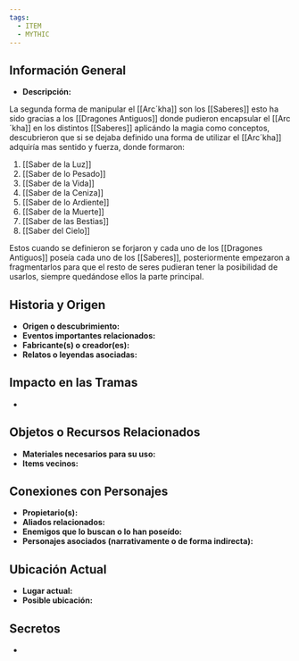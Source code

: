 ```yaml
---
tags:
  - ITEM
  - MYTHIC
---
```

## Información General
- **Descripción:**

La segunda forma de manipular el [[Arc´kha]] son los [[Saberes]] esto ha sido gracias a los [[Dragones Antiguos]] donde pudieron encapsular el [[Arc´kha]] en los distintos [[Saberes]] aplicándo la magia como conceptos, descubrieron que si se dejaba definido una forma de utilizar el [[Arc´kha]] adquiría mas sentido y fuerza, donde formaron:

1. [[Saber de la Luz]]
2. [[Saber de lo Pesado]]
3. [[Saber de la Vida]]
4. [[Saber de la Ceniza]]
5. [[Saber de lo Ardiente]]
6. [[Saber de la Muerte]]
7. [[Saber de las Bestias]]
8. [[Saber del Cielo]]

Estos cuando se definieron se forjaron y cada uno de los [[Dragones Antiguos]] poseía cada uno de los [[Saberes]], posteriormente empezaron a fragmentarlos para que el resto de seres pudieran tener la posibilidad de usarlos, siempre quedándose ellos la parte principal.

## Historia y Origen
- **Origen o descubrimiento:**
- **Eventos importantes relacionados:**
- **Fabricante(s) o creador(es):**
- **Relatos o leyendas asociadas:**

## Impacto en las Tramas
- 

## Objetos o Recursos Relacionados
- **Materiales necesarios para su uso:**
- **Items vecinos:**

## Conexiones con Personajes
- **Propietario(s):**
- **Aliados relacionados:**
- **Enemigos que lo buscan o lo han poseído:**
- **Personajes asociados (narrativamente o de forma indirecta):**

## Ubicación Actual
- **Lugar actual:**
- **Posible ubicación:**

## Secretos
- 

